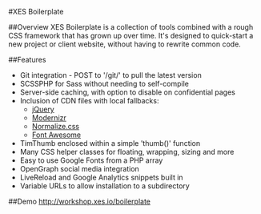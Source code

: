 #XES Boilerplate

##Overview
XES Boilerplate is a collection of tools combined with a rough CSS framework that has grown up over time.
It's designed to quick-start a new project or client website, without having to rewrite common code.

##Features
- Git integration - POST to '/git/' to pull the latest version
- SCSSPHP for Sass without needing to self-compile
- Server-side caching, with option to disable on confidential pages
- Inclusion of CDN files with local fallbacks:
  - [jQuery](https://jquery.com/)
  - [Modernizr](http://modernizr.com/)
  - [Normalize.css](https://github.com/necolas/normalize.css)
  - [Font Awesome](https://fortawesome.github.io/Font-Awesome/)
- TimThumb enclosed within a simple 'thumb()' function
- Many CSS helper classes for floating, wrapping, sizing and more
- Easy to use Google Fonts from a PHP array
- OpenGraph social media integration
- LiveReload and Google Analytics snippets built in
- Variable URLs to allow installation to a subdirectory

##Demo
http://workshop.xes.io/boilerplate
